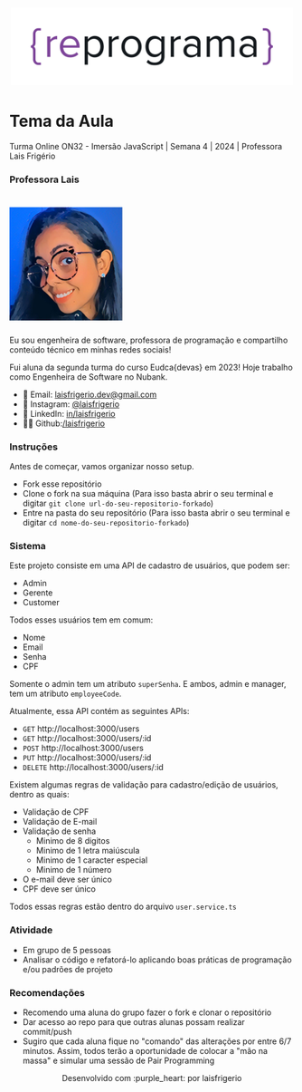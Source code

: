 <h1 align="center">
  <img src="../../../assets/reprograma-fundos-claros.png" alt="logo reprograma" width="500">
</h1>

# Tema da Aula

Turma Online ON32 - Imersão JavaScript | Semana 4 | 2024 | Professora Lais Frigério

### Professora Lais

<h1>
  <img src="../../../assets/lais.png" alt="foto lais" width="200">
</h1>

Eu sou engenheira de software, professora de programação e compartilho conteúdo técnico em minhas redes sociais!

Fui aluna da segunda turma do curso Eudca{devas} em 2023!
Hoje trabalho como Engenheira de Software no Nubank.

- 💌 Email: laisfrigerio.dev@gmail.com
- 📸 Instagram: [@laisfrigerio](https://www.instagram.com/laisfrigerio/)
- 💼 LinkedIn: [in/laisfrigerio](https://www.linkedin.com/in/laisfrigerio/)
- 👩‍💻 Github:[/laisfrigerio](https://github.com/laisfrigerio)

### Instruções

Antes de começar, vamos organizar nosso setup.

- Fork esse repositório
- Clone o fork na sua máquina (Para isso basta abrir o seu terminal e digitar `git clone url-do-seu-repositorio-forkado`)
- Entre na pasta do seu repositório (Para isso basta abrir o seu terminal e digitar `cd nome-do-seu-repositorio-forkado`)

### Sistema

Este projeto consiste em uma API de cadastro de usuários, que podem ser:

- Admin
- Gerente
- Customer

Todos esses usuários tem em comum:

- Nome
- Email
- Senha
- CPF

Somente o admin tem um atributo `superSenha`. E ambos, admin e manager, tem um atributo `employeeCode`.

Atualmente, essa API contém as seguintes APIs:

- `GET` http://localhost:3000/users
- `GET` http://localhost:3000/users/:id
- `POST` http://localhost:3000/users
- `PUT` http://localhost:3000/users/:id
- `DELETE` http://localhost:3000/users/:id

Existem algumas regras de validação para cadastro/edição de usuários, dentro as quais:

- Validação de CPF
- Validação de E-mail
- Validação de senha
  - Minimo de 8 digitos
  - Minimo de 1 letra maiúscula
  - Minimo de 1 caracter especial
  - Minimo de 1 número
- O e-mail deve ser único
- CPF deve ser único

Todos essas regras estão dentro do arquivo `user.service.ts`

### Atividade

- Em grupo de 5 pessoas
- Analisar o código e refatorá-lo aplicando boas práticas de programação e/ou padrões de projeto

### Recomendações

- Recomendo uma aluna do grupo fazer o fork e clonar o repositório
- Dar acesso ao repo para que outras alunas possam realizar commit/push
- Sugiro que cada aluna fique no "comando" das alterações por entre 6/7 minutos. Assim, todos terão a oportunidade de colocar a "mão na massa" e simular uma sessão de Pair Programming

<p align="center">
Desenvolvido com :purple_heart: por laisfrigerio
</p>
